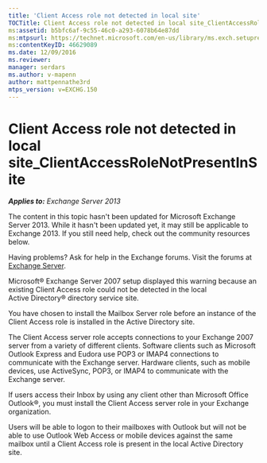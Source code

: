 ```yaml
---
title: 'Client Access role not detected in local site'
TOCTitle: Client Access role not detected in local site_ClientAccessRoleNotPresentInSite
ms:assetid: b5bfc6af-9c55-46c0-a293-6078b64e87dd
ms:mtpsurl: https://technet.microsoft.com/en-us/library/ms.exch.setupreadiness.clientaccessrolenotpresentinsite(v=EXCHG.150)
ms:contentKeyID: 46629089
ms.date: 12/09/2016
ms.reviewer: 
manager: serdars
ms.author: v-mapenn
author: mattpennathe3rd
mtps_version: v=EXCHG.150
---
```


# Client Access role not detected in local site\_ClientAccessRoleNotPresentInSite

_**Applies to:** Exchange Server 2013_

The content in this topic hasn't been updated for Microsoft Exchange Server 2013. While it hasn't been updated yet, it may still be applicable to Exchange 2013. If you still need help, check out the community resources below.

Having problems? Ask for help in the Exchange forums. Visit the forums at [Exchange Server](https://go.microsoft.com/fwlink/p/?linkid=60612).

Microsoft® Exchange Server 2007 setup displayed this warning because an existing Client Access role could not be detected in the local Active Directory® directory service site.

You have chosen to install the Mailbox Server role before an instance of the Client Access role is installed in the Active Directory site.

The Client Access server role accepts connections to your Exchange 2007 server from a variety of different clients. Software clients such as Microsoft Outlook Express and Eudora use POP3 or IMAP4 connections to communicate with the Exchange server. Hardware clients, such as mobile devices, use ActiveSync, POP3, or IMAP4 to communicate with the Exchange server.

If users access their Inbox by using any client other than Microsoft Office Outlook®, you must install the Client Access server role in your Exchange organization.

Users will be able to logon to their mailboxes with Outlook but will not be able to use Outlook Web Access or mobile devices against the same mailbox until a Client Access role is present in the local Active Directory site.
